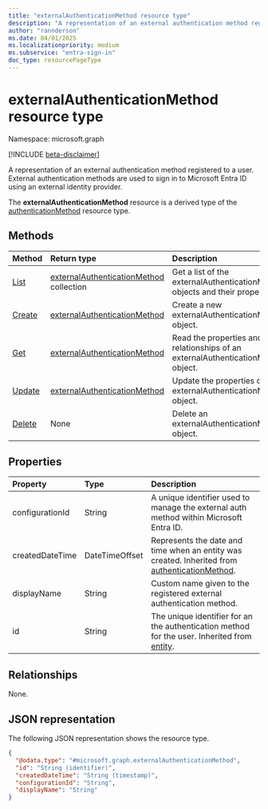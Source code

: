 ```yaml
---
title: "externalAuthenticationMethod resource type"
description: "A representation of an external authentication method registered to a user. External authentication methods are used to sign in to Microsoft Entra ID using an external identity provider."
author: "rannderson"
ms.date: 04/01/2025
ms.localizationpriority: medium
ms.subservice: "entra-sign-in"
doc_type: resourcePageType
---
```


# externalAuthenticationMethod resource type

Namespace: microsoft.graph

[!INCLUDE [beta-disclaimer](../../includes/beta-disclaimer.md)]

A representation of an external authentication method registered to a user. External authentication methods are used to sign in to Microsoft Entra ID using an external identity provider.

The **externalAuthenticationMethod** resource is a derived type of the [authenticationMethod](../resources/authenticationmethod.md) resource type.

## Methods
|Method|Return type|Description|
|:---|:---|:---|
|[List](../api/authentication-list-externalauthenticationmethods.md)|[externalAuthenticationMethod](../resources/externalauthenticationmethod.md) collection|Get a list of the externalAuthenticationMethod objects and their properties.|
|[Create](../api/authentication-post-externalauthenticationmethods.md)|[externalAuthenticationMethod](../resources/externalauthenticationmethod.md)|Create a new externalAuthenticationMethod object.|
|[Get](../api/externalauthenticationmethod-get.md)|[externalAuthenticationMethod](../resources/externalauthenticationmethod.md)|Read the properties and relationships of an externalAuthenticationMethod object.|
|[Update](../api/externalauthenticationmethod-update.md)|[externalAuthenticationMethod](../resources/externalauthenticationmethod.md)|Update the properties of an externalAuthenticationMethod object.|
|[Delete](../api/authentication-delete-externalauthenticationmethods.md)|None|Delete an externalAuthenticationMethod object.|


## Properties
|Property|Type|Description|
|:---|:---|:---|
|configurationId|String|A unique identifier used to manage the external auth method within Microsoft Entra ID.|
|createdDateTime|DateTimeOffset|Represents the date and time when an entity was created. Inherited from [authenticationMethod](../resources/authenticationmethod.md).|
|displayName|String|Custom name given to the registered external authentication method.|
|id|String|The unique identifier for an the authentication method for the user. Inherited from [entity](../resources/entity.md).|

## Relationships
None.

## JSON representation
The following JSON representation shows the resource type.
<!-- {
  "blockType": "resource",
  "keyProperty": "id",
  "@odata.type": "microsoft.graph.externalAuthenticationMethod",
  "baseType": "microsoft.graph.authenticationMethod",
  "openType": false
}
-->
``` json
{
  "@odata.type": "#microsoft.graph.externalAuthenticationMethod",
  "id": "String (identifier)",
  "createdDateTime": "String (timestamp)",
  "configurationId": "String",
  "displayName": "String"
}
```

